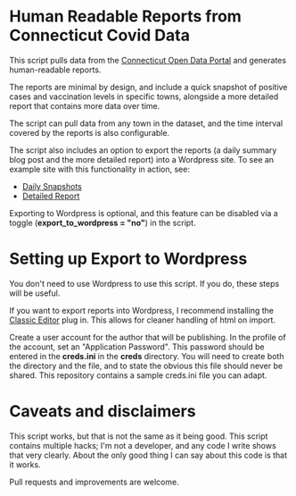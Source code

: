 # Human Readable Reports from Connecticut Covid Data

This script pulls data from the [Connecticut Open Data Portal](https://data.ct.gov/browse?tags=covid-19) and generates human-readable reports.

The reports are minimal by design, and include a quick snapshot of positive cases and vaccination levels in specific towns, alongside a more detailed report that contains more data over time.

The script can pull data from any town in the dataset, and the time interval covered by the reports is also configurable.

The script also includes an option to export the reports (a daily summary blog post and the more detailed report) into a Wordpress site. To see an example site with this functionality in action, see:

* [Daily Snapshots](https://www.oldlymecovid.org/category/daily-snapshot/)
* [Detailed Report](https://www.oldlymecovid.org/covid-case-rates-and-vaccination-information-for-lyme-and-old-lyme/)

Exporting to Wordpress is optional, and this feature can be disabled via a toggle (**export_to_wordpress = "no"**) in the script.

# Setting up Export to Wordpress

You don't need to use Wordpress to use this script. If you do, these steps will be useful.

If you want to export reports into Wordpress, I recommend installing the [Classic Editor](https://wordpress.org/plugins/classic-editor/) plug in. This allows for cleaner handling of html on import.

Create a user account for the author that will be publishing. In the profile of the account, set an "Application Password". This password should be entered in the **creds.ini** in the **creds** directory. You will need to create both the directory and the file, and to state the obvious this file should never be shared. This repository contains a sample creds.ini file you can adapt.

# Caveats and disclaimers

This script works, but that is not the same as it being good. This script contains multiple hacks; I'm not a developer, and any code I write shows that very clearly. About the only good thing I can say about this code is that it works.

Pull requests and improvements are welcome. 

